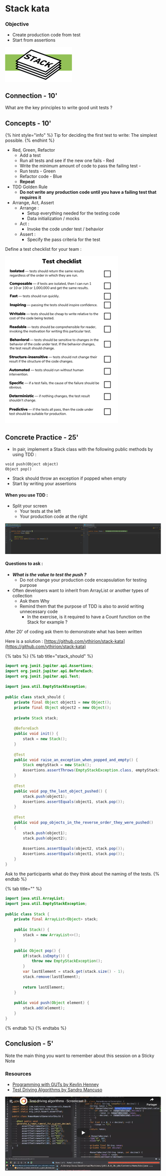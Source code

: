 # Stack kata

### Objective

* Create production code from test
* Start from assertions

![](../../../.gitbook/assets/image%20%28485%29.png)

## Connection - 10'

What are the key principles to write good unit tests ?

## Concepts - 10'

{% hint style="info" %}
Tip for deciding the first test to write: The simplest possible.
{% endhint %}

* Red, Green, Refactor
  * Add a test
  * Run all tests and see if the new one fails - Red
  * Write the minimum amount of code to pass the failing test - 
  * Run tests - Green
  * Refactor code - Blue 
  * **Repeat**
* TDD Golden Rule
  * **Do not write any production code until you have a failing test that requires it**
* Arrange, Act, Assert
  * Arrange :
    * Setup everything needed for the testing code
    * Data initialization / mocks
  * Act :
    * Invoke the code under test / behavior
  * Assert :
    * Specify the pass criteria for the test

Define a test checklist for your team :

![](../../../.gitbook/assets/image%20%28496%29.png)

## Concrete Practice - 25'

* In pair, implement a Stack class with the following public methods by  using TDD :

```text
void push(Object object)
Object pop()
```

* Stack should throw an exception if popped when empty
* Start by writing your assertions

#### When you use TDD :

* Split your screen
  * Your tests at the left
  * Your production code at the right

![](../../../.gitbook/assets/image%20%28498%29.png)

#### Questions to ask :

* _**What is the value to test the push ?**_
  * Do not change your production code encapsulation for testing purpose
* Often developers want to inherit from ArrayList or another types of collection
  * Ask them Why
  * Remind them that the purpose of TDD is also to avoid writing unnecessary code
    * In the exercise, is it required to have a Count function on the Stack for example ?

After 20' of coding ask them to demonstrate what has been written

Here is a solution : [https://github.com/ythirion/stack-kata](https://github.com/ythirion/stack-kata)

{% tabs %}
{% tab title="stack\_should" %}
```java
import org.junit.jupiter.api.Assertions;
import org.junit.jupiter.api.BeforeEach;
import org.junit.jupiter.api.Test;

import java.util.EmptyStackException;

public class stack_should {
    private final Object object1 = new Object();
    private final Object object2 = new Object();

    private Stack stack;

    @BeforeEach
    public void init() {
        stack = new Stack();
    }

    @Test
    public void raise_an_exception_when_popped_and_empty() {
        Stack emptyStack = new Stack();
        Assertions.assertThrows(EmptyStackException.class, emptyStack::pop);
    }

    @Test
    public void pop_the_last_object_pushed() {
        stack.push(object1);
        Assertions.assertEquals(object1, stack.pop());
    }

    @Test
    public void pop_objects_in_the_reverse_order_they_were_pushed()
    {
        stack.push(object1);
        stack.push(object2);

        Assertions.assertEquals(object2, stack.pop());
        Assertions.assertEquals(object1, stack.pop());
    }
}

```

 Ask to the participants what do they think about the naming of the tests.
{% endtab %}

{% tab title="" %}
```java
import java.util.ArrayList;
import java.util.EmptyStackException;

public class Stack {
    private final ArrayList<Object> stack;

    public Stack() {
        stack = new ArrayList<>();
    }

    public Object pop() {
        if(stack.isEmpty()) {
            throw new EmptyStackException();
        }
        var lastElement = stack.get(stack.size() - 1);
        stack.remove(lastElement);

        return lastElement;
    }

    public void push(Object element) {
        stack.add(element);
    }
}
```
{% endtab %}
{% endtabs %}

## Conclusion - 5'

Note the main thing you want to remember about this session on a Sticky Note

### Resources

* [Programming with GUTs by Kevlin Henney](https://www.youtube.com/watch?v=azoucC_fwzw&ab_channel=BuildStuff)
* [Test Driving Algorithms by Sandro Mancuso](https://codurance.com/videos/2014-12-05-test-driving-algorithms/)

![](../../../.gitbook/assets/image%20%28488%29.png)

